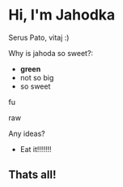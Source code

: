 # Hi, I'm Jahodka
Serus Pato, vitaj :)

Why is jahoda so sweet?:

* **green**
* not so big
* so sweet

fu

raw

Any ideas?
* Eat it!!!!!!!
## Thats all!

